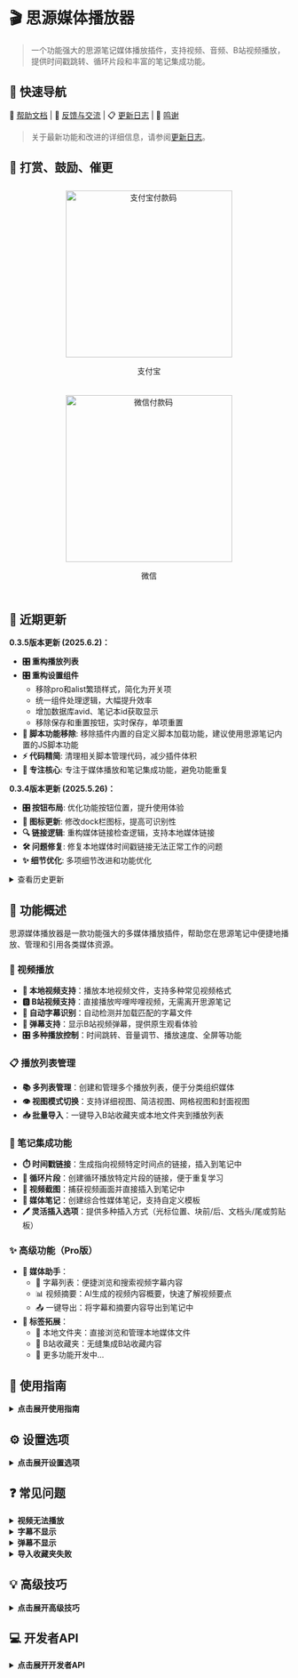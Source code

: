 # 🎬 思源媒体播放器

> 一个功能强大的思源笔记媒体播放插件，支持视频、音频、B站视频播放，提供时间戳跳转、循环片段和丰富的笔记集成功能。

## 📌 快速导航

📖 [帮助文档](https://vcne5rvqxi9z.feishu.cn/wiki/KZSMwZk7JiyzFtkgmPUc8rHxnVh) | 💬 [反馈与交流](https://vcne5rvqxi9z.feishu.cn/wiki/KZSMwZk7JiyzFtkgmPUc8rHxnVh#share-JcVadDDYzoViQNxltupcIrJxnSg) | 📋 [更新日志](https://vcne5rvqxi9z.feishu.cn/wiki/FEDdw8o7ti1IPpkJLjXcNX7En6d) | 👏 [鸣谢](https://vcne5rvqxi9z.feishu.cn/wiki/KZSMwZk7JiyzFtkgmPUc8rHxnVh#share-PKecdG4eboPDjAxo4Apc0vuTnJb)

> 关于最新功能和改进的详细信息，请参阅[更新日志](https://vcne5rvqxi9z.feishu.cn/wiki/FEDdw8o7ti1IPpkJLjXcNX7En6d)。

## 🧧 打赏、鼓励、催更

<div style="display: flex; justify-content: space-around; flex-wrap: wrap;">
  <div style="text-align: center; margin: 10px;">
    <img src="/plugins/siyuan-media-player/assets/images/alipay.jpg" alt="支付宝付款码" width="300" />
    <p>支付宝</p>
  </div>
  <div style="text-align: center; margin: 10px;">
    <img src="/plugins/siyuan-media-player/assets/images/wechat.jpg" alt="微信付款码" width="300" />
    <p>微信</p>
  </div>
</div>

## 🚀 近期更新

**0.3.5版本更新 (2025.6.2)：**
- **🎛️ 重构播放列表**
- **🎛️ 重构设置组件**
  - 移除pro和alist繁琐样式，简化为开关项
  - 统一组件处理逻辑，大幅提升效率
  - 增加数据库avid、笔记本id获取显示
  - 移除保存和重置按钮，实时保存，单项重置
- **📜 脚本功能移除**: 移除插件内置的自定义脚本加载功能，建议使用思源笔记内置的JS脚本功能
- **⚡ 代码精简**: 清理相关脚本管理代码，减少插件体积
- **🎯 专注核心**: 专注于媒体播放和笔记集成功能，避免功能重复

**0.3.4版本更新 (2025.5.26)：**
- **🎛️ 按钮布局**: 优化功能按钮位置，提升使用体验
- **🔄 图标更新**: 修改dock栏图标，提高可识别性
- **🔍 链接逻辑**: 重构媒体链接检查逻辑，支持本地媒体链接
- **🛠️ 问题修复**: 修复本地媒体时间戳链接无法正常工作的问题
- **✨ 细节优化**: 多项细节改进和功能优化

<details>
<summary>查看历史更新</summary>

**0.3.3版本更新 (2025.5.18)：**
- **🚀 界面大改**: 移除顶部图标，通过dock栏按钮打开播放器
- **🎛️ 按钮布局**: 将功能按钮移动到顶部，可以通过开关隐藏
- **🔂 循环增强**: 增加单项循环和列表循环功能
- **⏸️ 暂停控制**: 增加循环后暂停功能
- **💬 弹幕列表**: 增加弹幕列表，可以便捷导出弹幕内容
- **👤 账号优化**: 优化账号显示方式
- **🔄 排序功能**: 新增播放列表排序功能，支持按默认、名称、时间和类型排序
- **📜 脚本加载**: 支持加载自定义JavaScript脚本，可通过设置界面管理脚本状态（初步）

**0.3.2版本更新 (2025.5.11)：**
- **🎨 界面统一**: 优化UI，统一助手、播放列表、设置面板风格
- **☁️ 网盘支持**: 增加AList网盘支持，扩展媒体来源
- **📂 文件选择**: 支持本地文件直接选择文件导入
- **📋 菜单优化**: 优化标签菜单，移除复杂的标签+右键逻辑
- **↔️ 面板调整**: 支持面板拖拽放大缩小，灵活调整界面
- **⏸️ 循环设置**: 增加循环播放后暂停设置选项
- **📝 插入方式**: 扩展插入文档的方式，提供更多选择
- **🔗 链接增强**: 扩展链接格式，支持一次插入时间戳和截图
- **📔 媒体笔记**: 增加创建媒体笔记功能，提供自定义模版，支持设置快捷键，可选择笔记本创建或在当前文档中插入
- **🎛️ 格式统一**: 统一自定义格式，增加恢复默认格式功能
- **🔄 打开方式**: 支持自定义播放器标签页打开方式（新标签、右侧标签、底部标签、新窗口）
- **💻 开发增强**: 完善开发者API，提供更丰富的接口和事件支持
- **✨ 更多优化**: 众多细节优化，等待你的探索

**0.3.1版本更新：**
- **💬 B站字幕控制**：支持通过字幕按钮在播放器界面显示或隐藏B站视频字幕
- **📜 字幕自动滚动**：媒体助手字幕列表现在会跟随播放进度自动滚动
- **🎨 界面优化**：改进媒体助手UI界面，提升用户体验
- **🛠️ 问题修复**：解决了文件路径中特殊字符导致的添加错误
- **📸 截图功能优化**：改进截图功能，支持直接复制图片到剪贴板
- **🔄 字幕处理统一**：统一字幕处理逻辑，提升播放器性能

**0.3.0版本更新：**
- **🎯 B站弹幕支持**：添加B站视频弹幕显示功能
- **✨ Pro功能引入**：新增可选的Pro版功能
- **🔖 B站收藏夹增强**：直接选择添加到播放列表
- **🧠 媒体助手功能**：字幕浏览和视频摘要功能
- **💬 字幕支持**：支持本地媒体和B站视频字幕
- **📑 视频摘要**：AI生成视频内容概要（目前仅支持B站视频）
</details>

## 🎯 功能概述

思源媒体播放器是一款功能强大的多媒体播放插件，帮助您在思源笔记中便捷地播放、管理和引用各类媒体资源。

### 🎥 视频播放

- **📁 本地视频支持**：播放本地视频文件，支持多种常见视频格式
- **🅱️ B站视频支持**：直接播放哔哩哔哩视频，无需离开思源笔记
- **💬 自动字幕识别**：自动检测并加载匹配的字幕文件
- **💭 弹幕支持**：显示B站视频弹幕，提供原生观看体验
- **🎛️ 多种播放控制**：时间跳转、音量调节、播放速度、全屏等功能

### 📋 播放列表管理

- **📚 多列表管理**：创建和管理多个播放列表，便于分类组织媒体
- **👁️ 视图模式切换**：支持详细视图、简洁视图、网格视图和封面视图
- **📥 批量导入**：一键导入B站收藏夹或本地文件夹到播放列表

### 📝 笔记集成功能

- **⏱️ 时间戳链接**：生成指向视频特定时间点的链接，插入到笔记中
- **🔄 循环片段**：创建循环播放特定片段的链接，便于重复学习
- **📸 视频截图**：捕获视频画面并直接插入到笔记中
- **📔 媒体笔记**：创建综合性媒体笔记，支持自定义模板
- **🖊️ 灵活插入选项**：提供多种插入方式（光标位置、块前/后、文档头/尾或剪贴板）

### ✨ 高级功能（Pro版）

- **🧠 媒体助手**：
  - 📜 字幕列表：便捷浏览和搜索视频字幕内容
  - 📊 视频摘要：AI生成的视频内容概要，快速了解视频要点
  - 📤 一键导出：将字幕和摘要内容导出到笔记中
- **🔖 标签拓展**：
  - 📂 本地文件夹：直接浏览和管理本地媒体文件
  - 🌟 B站收藏夹：无缝集成B站收藏内容
  - 🚀 更多功能开发中...

## 📖 使用指南

<details>
<summary><b>点击展开使用指南</b></summary>

### 🎬 基础操作

<details>
<summary><b>播放本地视频</b></summary>

1. 点击播放器窗口的"添加媒体"按钮
2. 选择本地视频文件
3. 播放器会自动检测并加载同名字幕文件（如果存在）
4. 使用播放器控制栏控制播放
</details>

<details>
<summary><b>播放B站视频</b></summary>

1. 复制B站视频链接（支持标准链接和短链接）
2. 在播放器中点击"添加媒体"按钮
3. 粘贴链接并确认
4. 播放器会自动加载视频、字幕和弹幕
</details>

<details>
<summary><b>使用AList云盘</b></summary>

1. 在设置面板中配置AList服务器连接
2. 点击"添加媒体"并选择"添加AList云盘"
3. 浏览AList目录结构查找媒体文件
4. 选择要添加到播放列表的媒体
5. 播放器将直接从AList服务器流式播放内容
</details>

<details>
<summary><b>导入B站收藏夹</b></summary>

1. 登录B站账号（在设置面板中）
2. 在播放列表面板中选择"添加B站收藏夹"
3. 选择要导入的收藏夹
4. 确认导入，视频将批量添加到当前播放列表
</details>

<details>
<summary><b>管理B站账号</b></summary>

1. 在设置面板中找到B站账号部分
2. 点击登录按钮显示二维码
3. 使用B站手机APP扫描二维码登录
4. 登录后可访问和导入您的个人收藏夹
</details>

### 📝 笔记集成

<details>
<summary><b>创建时间戳和循环片段</b></summary>

1. 播放视频到需要标记的位置
2. 点击时间戳按钮创建时间戳，或点击循环片段按钮设置起点
3. 如创建循环片段，继续播放到结束位置再次点击循环片段按钮
4. 生成的链接会自动复制到剪贴板或插入到光标位置（根据设置）
</details>

<details>
<summary><b>创建媒体笔记</b></summary>

1. 播放您想要记录笔记的视频或音频
2. 点击控制栏中的"媒体笔记"按钮（或使用自定义快捷键）
3. 系统将根据您自定义的模板创建新笔记
4. 笔记中包含媒体信息，如标题、当前时间戳和缩略图
5. 根据设置，笔记将：
   - 插入到当前文档中（使用您设置的插入方式）
   - 或创建在您指定的笔记本中（可在设置中选择目标笔记本）
6. 您可以在设置中自定义笔记模板以适应您的工作流程
7. 可为媒体笔记功能指定快捷键，提高使用效率
</details>

### 🧠 高级功能

<details>
<summary><b>使用媒体助手（Pro版）</b></summary>

1. 在播放视频时点击控制栏中的媒体助手按钮
2. 在助手面板中浏览字幕列表或查看视频摘要
3. 点击字幕条目可跳转到对应时间点
4. 使用导出按钮将内容导出到笔记中
</details>

### ⌨️ 快捷键

<details>
<summary><b>播放器内置快捷键</b></summary>

- **空格键**：切换播放/暂停
- **方向键左/右**：视频快退/快进
- **方向键上/下**：增加/降低音量
</details>

<details>
<summary><b>自定义快捷键</b></summary>

您可以在思源笔记的设置中自定义以下功能的快捷键：

1. 打开思源设置 > 快捷键
2. 搜索"媒体播放器"或"siyuan-media-player"
3. 为以下功能设置自定义快捷键：
   - **⏱️ 创建时间戳**：生成当前播放时间的链接
   - **🔄 创建循环片段**：设置循环播放的起点和终点
   - **📸 截图**：捕获当前视频画面
   - **📔 创建媒体笔记**：为当前媒体创建笔记
   - **🧠 打开/关闭媒体助手**：显示或隐藏字幕和摘要面板（Pro版）
</details>
</details>

## ⚙️ 设置选项

<details>
<summary><b>点击展开设置选项</b></summary>

### 🛠️ 常规设置

- **🔊 音量**：设置默认播放音量
- **⏩ 播放速度**：设置默认播放速度
- **🔁 循环次数**：设置片段循环播放的次数
- **⏸️ 循环后暂停**：设置是否在循环播放结束后自动暂停
- **💬 显示字幕**：是否默认显示字幕
- **💭 启用弹幕**：是否默认显示弹幕

### 🎛️ 播放器设置

- **📺 播放器选择**：选择使用内置播放器、PotPlayer或浏览器
- **🔄 打开方式**：选择播放器标签页的打开方式：
  - **默认**：在新标签页中打开
  - **右侧**：在右侧标签页中打开
  - **底部**：在底部标签页中打开
  - **窗口**：在新窗口中打开
- **📌 插入方式**：选择内容插入方式：
  - **插入光标处**：在当前光标位置添加内容
  - **追加到块末尾**：将内容添加到当前块的末尾
  - **添加到块开头**：将内容添加到当前块的开头
  - **更新当前块**：替换当前块的内容
  - **插入到文档顶部**：将内容添加到文档的顶部
  - **插入到文档底部**：将内容添加到文档的底部
  - **复制到剪贴板**：仅复制到剪贴板而不插入文档
- **🔗 链接格式**：自定义生成的链接格式，支持添加表情符号和截图
- **📝 媒体笔记模板**：自定义创建媒体笔记的模板
- **📓 目标笔记本**：选择创建媒体笔记的目标笔记本
</details>

## ❓ 常见问题

<details>
<summary><b>视频无法播放</b></summary>

- 检查网络连接是否正常
- 对于B站视频，尝试刷新或重新添加链接
- 确认视频格式是否受支持
</details>

<details>
<summary><b>字幕不显示</b></summary>

- 确认字幕文件与视频文件同名且在同一目录下
- 检查字幕文件格式是否为.srt、.vtt或.ass
- 在设置中确认"显示字幕"选项已启用
</details>

<details>
<summary><b>弹幕不显示</b></summary>

- 确认"启用弹幕"选项已启用
- 只有B站视频支持弹幕功能
- 部分视频可能没有弹幕数据
</details>

<details>
<summary><b>导入收藏夹失败</b></summary>

- 确认已登录B站账号
- 检查网络连接
- 尝试重新登录账号
</details>

## 💡 高级技巧

<details>
<summary><b>点击展开高级技巧</b></summary>

### 🔗 自定义链接格式

在设置中，您可以自定义时间戳链接的显示格式。例如：

```
- [😄标题 时间 字幕](链接)  // 带有表情符号的链接
> 🕒 时间 | 标题 | 字幕     // 引用格式的链接
```

### 📝 自定义媒体笔记模板

您可以在设置中创建自己的媒体笔记模板，支持各种变量：

```
# 📽️ 标题的媒体笔记
- 📅 日 期：日期
- ⏱️ 时 长：时长
- 🎨 艺 术 家：艺术家
- 🔖 类 型：类型
- 🔗 链 接：[链接](链接)
- ![封面](封面)
- 📝 笔记内容：
```

可用的变量包括：
- 媒体标题、当前时间戳、艺术家名称、媒体URL、媒体时长、媒体缩略图、媒体类型、媒体ID、当前日期、当前日期和时间

### 🔄 列表排序功能

播放列表支持多种排序方式，点击播放列表顶部的排序按钮可切换不同排序模式：

- **默认排序**：按添加顺序排列
- **按名称排序**：按媒体标题字母顺序排列
- **按时间排序**：按添加时间排列，最新添加的在前面
- **按类型排序**：按媒体类型分组排列

排序时会保持置顶项目的位置，只对非置顶项目进行排序。

### ↔️ 面板调整

- 您可以通过拖动面板边缘来调整播放器面板大小
- 将鼠标悬停在面板边缘附近，直到光标变为调整大小光标
- 点击并拖动以调整面板大小
- 此功能适用于播放列表面板、设置面板和媒体助手面板
- 面板大小会在会话之间保持记忆

### 📚 多播放列表管理

- 创建主题相关的播放列表，如"学习资料"、"娱乐视频"等
- 使用置顶功能将常用列表固定在顶部
- 定期整理和清理不再需要的媒体内容

### 📥 批量处理技巧

- 使用本地文件夹导入功能一次添加多个视频
- 使用B站收藏夹导入快速添加系列视频
- 通过视图模式切换，在不同场景下高效浏览和管理媒体
</details>

## 💻 开发者API

<details>
<summary><b>点击展开开发者API</b></summary>

思源媒体播放器提供了丰富的API，供其他插件调用，实现更多自定义功能。

### 基本使用

```javascript
// 获取插件实例
const mp = window.siyuan.plugins.find(p => p.name === 'siyuan-media-player');

// 直接播放媒体
mp.api.playMedia('https://example.com/video.mp4', {
  title: '标题',        // 可选
  startTime: 30,       // 可选，开始秒数
  endTime: 60,         // 可选，结束秒数
  isLoop: true         // 可选，循环播放
});

// 添加到播放列表
mp.api.playMedia('https://example.com/music.mp3', {
  addToPlaylist: true,
  autoPlay: true       // 默认true
});
```

### 事件机制

```javascript
// 事件方式调用
window.dispatchEvent(new CustomEvent('directMediaPlay', { 
  detail: {id: `c-${Date.now()}`, title: '标题', url: '地址', type: 'video'}
}));

window.dispatchEvent(new CustomEvent('addMediaToPlaylist', { 
  detail: {url: '地址', autoPlay: true}
}));

// 注册事件监听
window.addEventListener('mediaPlayerStateChange', (e) => {
  const { playing, currentTime, duration } = e.detail;
  console.log(`播放状态: ${playing ? '播放中' : '已暂停'}, 时间: ${currentTime}/${duration}`);
});

window.addEventListener('mediaPlayerReady', (e) => {
  console.log('媒体播放器已就绪', e.detail);
});
```

### 扩展API

```javascript
// 高级控制
mp.api.getPlayer().then(player => {
  // 获取当前播放器实例
  console.log('当前媒体:', player.getCurrentMedia());
  
  // 控制播放
  player.pause();
  player.play();
  player.seek(120); // 跳转到2分钟位置
  
  // 设置音量和速度
  player.setVolume(0.8);
  player.setPlaybackRate(1.5);
});

// 播放列表管理
mp.api.getPlaylists().then(playlists => {
  console.log('所有播放列表:', playlists);
});

mp.api.getCurrentPlaylist().then(playlist => {
  console.log('当前播放列表:', playlist);
});
```
